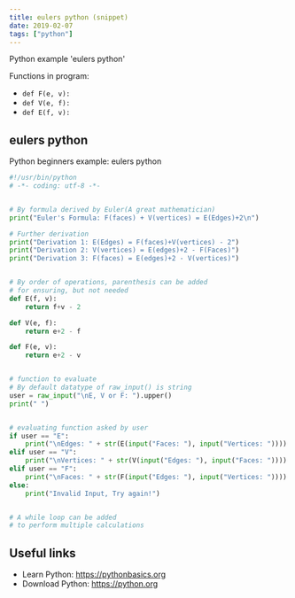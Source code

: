 ```yaml
---
title: eulers python (snippet)
date: 2019-02-07
tags: ["python"]
---
```

Python example 'eulers python'

Functions in program: 
* `def F(e, v):`
* `def V(e, f):`
* `def E(f, v):`

## eulers python

Python beginners example: eulers python

```python
#!/usr/bin/python
# -*- coding: utf-8 -*-


# By formula derived by Euler(A great mathematician)
print("Euler's Formula: F(faces) + V(vertices) = E(Edges)+2\n")

# Further derivation
print("Derivation 1: E(Edges) = F(faces)+V(vertices) - 2")
print("Derivation 2: V(vertices) = E(edges)+2 - F(Faces)")
print("Derivation 3: F(faces) = E(edges)+2 - V(vertices)")


# By order of operations, parenthesis can be added 
# for ensuring, but not needed
def E(f, v):
	return f+v - 2

def V(e, f):
	return e+2 - f 

def F(e, v):
	return e+2 - v


# function to evaluate
# By default datatype of raw_input() is string
user = raw_input("\nE, V or F: ").upper()
print(" ")


# evaluating function asked by user
if user == "E":
	print("\nEdges: " + str(E(input("Faces: "), input("Vertices: "))))
elif user == "V":
	print("\nVertices: " + str(V(input("Edges: "), input("Faces: "))))
elif user == "F":
	print("\nFaces: " + str(F(input("Edges: "), input("Vertices: "))))
else:
	print("Invalid Input, Try again!")


# A while loop can be added 
# to perform multiple calculations


```

## Useful links

- Learn Python: https://pythonbasics.org
- Download Python: https://python.org
